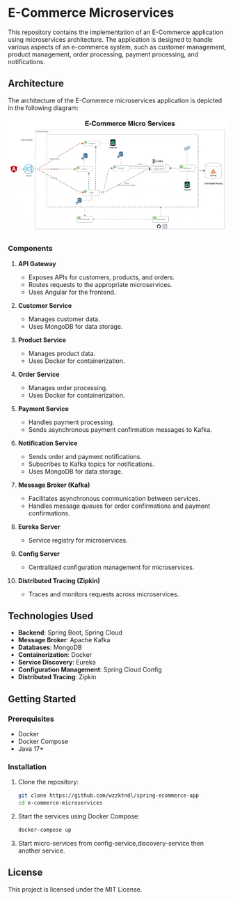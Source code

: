 # E-Commerce Microservices

This repository contains the implementation of an E-Commerce application using microservices architecture. The application is designed to handle various aspects of an e-commerce system, such as customer management, product management, order processing, payment processing, and notifications.

## Architecture

The architecture of the E-Commerce microservices application is depicted in the following diagram:

![E-Commerce Microservices Architecture](diagrams/solution.gif)

### Components

1. **API Gateway**
    - Exposes APIs for customers, products, and orders.
    - Routes requests to the appropriate microservices.
    - Uses Angular for the frontend.

2. **Customer Service**
    - Manages customer data.
    - Uses MongoDB for data storage.

3. **Product Service**
    - Manages product data.
    - Uses Docker for containerization.

4. **Order Service**
    - Manages order processing.
    - Uses Docker for containerization.

5. **Payment Service**
    - Handles payment processing.
    - Sends asynchronous payment confirmation messages to Kafka.

6. **Notification Service**
    - Sends order and payment notifications.
    - Subscribes to Kafka topics for notifications.
    - Uses MongoDB for data storage.

7. **Message Broker (Kafka)**
    - Facilitates asynchronous communication between services.
    - Handles message queues for order confirmations and payment confirmations.

8. **Eureka Server**
    - Service registry for microservices.

9. **Config Server**
    - Centralized configuration management for microservices.

10. **Distributed Tracing (Zipkin)**
    - Traces and monitors requests across microservices.

## Technologies Used

- **Backend**: Spring Boot, Spring Cloud
- **Message Broker**: Apache Kafka
- **Databases**: MongoDB
- **Containerization**: Docker
- **Service Discovery**: Eureka
- **Configuration Management**: Spring Cloud Config
- **Distributed Tracing**: Zipkin

## Getting Started

### Prerequisites

- Docker
- Docker Compose
- Java 17+

### Installation

1. Clone the repository:
   ```bash
   git clone https://github.com/wzzktndl/spring-ecommerce-app
   cd e-commerce-microservices
   ```

2. Start the services using Docker Compose:
   ```bash
   docker-compose up
   ```
   
3. Start micro-services from config-service,discovery-service then another service.
   
## License

This project is licensed under the MIT License.